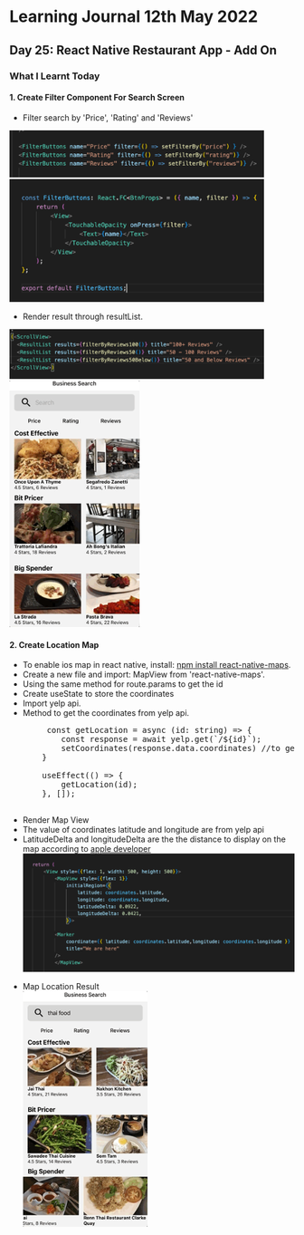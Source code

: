 <h1>Learning Journal 12th May 2022</h1>
<h2>Day 25: React Native Restaurant App - Add On</h2>
<h3>What I Learnt Today</h3>
<h4>1. Create Filter Component For Search Screen</h4>
<ul>
  <li>Filter search by 'Price', 'Rating' and 'Reviews'</li>
</ul>
<img src="https://github.com/janson-gan/react-native-training/blob/main/images/Screenshot%202022-05-12%20at%207.59.49%20PM.png" width="450" />
<img src="https://github.com/janson-gan/react-native-training/blob/main/images/Screenshot%202022-05-12%20at%208.00.24%20PM.png" width="450" />
<ul>
  <li>Render result through resultList.</li>
  </ul>
<img src="https://github.com/janson-gan/react-native-training/blob/main/images/Screenshot%202022-05-12%20at%208.09.40%20PM.png" width="450" />
<img src="https://github.com/janson-gan/react-native-training/blob/main/images/May-12-2022%2020-44-36.gif" width="230" />
<h4>2. Create Location Map</h4>
<ul>
  <li>To enable ios map in react native, install: <a href="https://www.npmjs.com/package/react-native-maps">npm install react-native-maps</a>.</li>
  <li>Create a new file and import: MapView from 'react-native-maps'.</li>
  <li>Using the same method for route.params to get the id</li>
  <li>Create useState to store the coordinates</li>
  <li>Import yelp api.</li>
  <li>Method to get the coordinates from yelp api.</li>
  
  <pre>
     const getLocation = async (id: string) => {
        const response = await yelp.get(`/${id}`);
        setCoordinates(response.data.coordinates) //to get the coordinates from api and assign to useState.
    }

    useEffect(() => {
        getLocation(id);
    }, []);
  </pre>
  
  <li>Render Map View</li>
  <li>The value of coordinates latitude and longitude are from yelp api</li>
  <li>LatitudeDelta and longitudeDelta are the the distance to display on the map according to <a href="https://developer.apple.com/documentation/mapkit/mkcoordinatespan/1452417-latitudedelta">apple developer</a></li>
  <img src="https://github.com/janson-gan/react-native-training/blob/main/images/Screenshot%202022-05-12%20at%209.21.57%20PM.png" width="500" />
</ul>
<ul>
  <li>Map Location Result</li>
  <img src="https://github.com/janson-gan/react-native-training/blob/main/images/May-12-2022%2021-36-12.gif" width="220" />
</ul>

